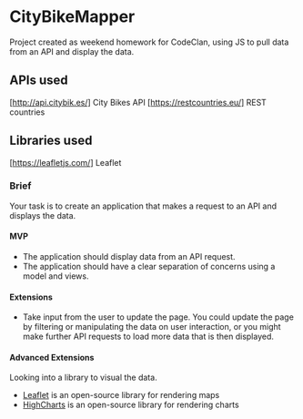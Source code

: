 # CityBikeMapper

Project created as weekend homework for CodeClan, using JS to pull data from an API and display the data.

## APIs used
[http://api.citybik.es/] City Bikes API
[https://restcountries.eu/] REST countries

## Libraries used
[https://leafletjs.com/] Leaflet

### Brief

Your task is to create an application that makes a request to an API and displays the data.

#### MVP

- The application should display data from an API request.
- The application should have a clear separation of concerns using a model and views.

#### Extensions

- Take input from the user to update the page. You could update the page by filtering or manipulating the data on user interaction, or you might make further API requests to load more data that is then displayed.

#### Advanced Extensions

Looking into a library to visual the data.

- [Leaflet](https://leafletjs.com/) is an open-source library for rendering maps
- [HighCharts](https://www.highcharts.com/) is an open-source library for rendering charts
